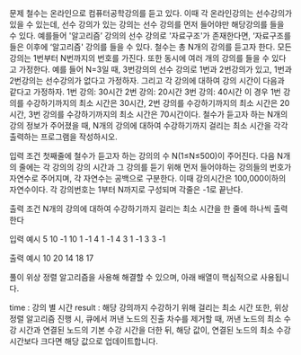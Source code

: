 문제
철수는 온라인으로 컴퓨터공학강의를 듣고 있다.
이때 각 온라인강의는 선수강의가 있을 수 있는데, 선수 강의가 있는 강의는 선수 강의를 먼저 들어야만 해당강의를 들을 수 있다.
예를들어 '알고리즘’ 강의의 선수 강의로 '자료구조'가 존재한다면, ‘자료구조를 들은 이후에 ‘알고리즘' 강의를 들을 수 있다.
철수는 총 N개의 강의를 듣고자 한다. 모든 강의는 1번부터 N번까지의 번호를 가진다.
또한 동시에 여러 개의 강의를 들을 수 있다고 가정한다.
예를 들어 N=3일 때, 3번강의의 선수 강의로 1번과 2번강의가 있고, 1번과 2번강의는 선수강의가 없다고 가정하자.
그리고 각 강의에 대하여 강의 시간이 다음과 같다고 가정하자.
1번 강의: 30시간
2번 강의: 20시간
3번 강의: 40시간
이 경우 1번 강의를 수강하기까지의 최소 시간은 30시간,
2번 강의를 수강하기까지의 최소 시간은 20시간,
3번 강의를 수강하기까지의 최소 시간은 70시간이다.
철수가 듣고자 하는 N개의 강의 정보가 주어졌을 때,
N개의 강의에 대하여 수강하기까지 걸리는 최소 시간을 각각 출력하는 프로그램을 작성하시오.

입력 조건
첫째줄에 철수가 듣고자 하는 강의의 수 N(1≤N≤500)이 주어진다.
다음 N개의 줄에는 각 강의의 강의 시간과 그 강의를 듣기 위해 먼저 들어야하는 강의들의 번호가 자연수로 주어지며, 각 자연수는 공백으로 구분한다.
이때 강의시간은 100,000이하의 자연수이다.
각 강의번호는 1부터 N까지로 구성되며 각줄은 -1로 끝난다.

출력 조건
N개의 강의에 대하여 수강하기까지 걸리는 최소 시간을 한 줄에 하나씩 출력한다

입력 예시
5
10 -1
10 1 -1
4 1 -1
4 3 1 -1
3 3 -1

출력 예시
10
20
14
18
17

풀이
위상 정렬 알고리즘을 사용해 해결할 수 있으며, 아래 배열이 핵심적으로 사용됩니다.

time : 강의 별 시간
result : 해당 강의까지 수강하기 위해 걸리는 최소 시간
또한, 위상 정렬 알고리즘 진행 시, 큐에서 꺼낸 노드의 진출 차수를 제거할 때,
꺼낸 노드의 최소 수강 시간과 연결된 노드의 기본 수강 시간을 더한 뒤,
해당 값이, 연결된 노드의 최소 수강 시간보다 크다면 해당 값으로 업데이트합니다.
